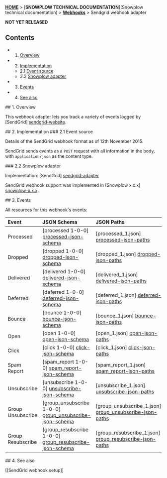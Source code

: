 <a name="top" />

[**HOME**](Home) > [**SNOWPLOW TECHNICAL DOCUMENTATION**](Snowplow technical documentation) > [**Webhooks**](Webhooks) > Sendgrid webhook adapter

__NOT YET RELEASED__

## Contents

- 1. [Overview](#overview)
- 2. [Implementation](#implementation)
  - 2.1 [Event source](#source)
  - 2.2 [Snowplow adapter](#adapter)
- 3. [Events](#events)
- 4. [See also](#see-also)

<a name="overview" />
## 1. Overview

This webhook adapter lets you track a variety of events logged by [SendGrid] [sendgrid-website].

<a name="implementation" />
## 2. Implementation

<a name="source" />
### 2.1 Event source

Details of the SendGrid webhook format as of 12th November 2015.

SendGrid sends events as a `POST` request with all information in the body, with `application/json` as the content type.

<a name="adapter" />
### 2.2 Snowplow adapter

Implementation: [SendGrid] [sendgrid-adapter]

SendGrid webhook support was implemented in [Snowplow x.x.x] [snowplow-x.x.x].

<a name="events" />
## 3. Events

All resources for this webhook's events:

| **Event**         | **JSON Schema**                                            | **JSON Paths**                                             | **Redshift Table**                                            |
|:------------------|:-----------------------------------------------------------|:-----------------------------------------------------------|:--------------------------------------------------------------|
| Processed         | [processed 1-0-0] [processed-json-schema]                  | [processed_1.json] [processed-json-paths]                  | [com_sendgrid_processed_1.sql] [processed-sql]                |
| Dropped           | [dropped 1-0-0] [dropped-json-schema]                      | [dropped_1.json] [dropped-json-paths]                      | [com_sendgrid_dropped_1.sql] [dropped-sql]                    |
| Delivered         | [delivered 1-0-0] [delivered-json-schema]                  | [delivered_1.json] [delivered-json-paths]                  | [com_sendgrid_delivered_1.sql] [delivered-sql]                |
| Deferred          | [deferred 1-0-0] [deferred-json-schema]                    | [deferred_1.json] [deferred-json-paths]                    | [com_sendgrid_deferred_1.sql] [deferred-sql]                  |
| Bounce            | [bounce 1-0-0] [bounce-json-schema]                        | [bounce_1.json] [bounce-json-paths]                        | [com_sendgrgid_bounce_1.sql] [bounce-sql]                     |
| Open              | [open 1-0-0] [open-json-schema]                            | [open_1.json] [open-json-paths]                            | [com_sendgrid_open_1.sql] [open-sql]                          |
| Click             | [click 1-0-0] [click-json-schema]                          | [click_1.json] [click-json-paths]                          | [com_sendgrid_click_1.sql] [click-sql]                        |
| Spam Report       | [spam_report 1-0-0] [spam_report-json-schema]              | [spam_report_1.json] [spam_report-json-paths]              | [com_sendgrid_spam_report_1.sql] [spam_report-sql]            |
| Unsubscribe       | [unsubscribe 1-0-0] [unsubscribe-json-schema]              | [unsubscribe_1.json] [unsubscribe-json-paths]              | [com_sendgrid_unsubscribe_1.sql] [unsubscribe-sql]            |
| Group Unsubscribe | [group_unsubscribe 1-0-0] [group_unsubscribe-json-schema]  | [group_unsubscribe_1.json] [group_unsubscribe-json-paths]  | [com_sendgrid_group_unsubscribe_1.sql] [group_unsubscribe-sql]|
| Group Resubscribe | [group_resubscribe 1-0-0] [group_resubscribe-json-schema]  | [group_resubscribe_1.json] [group_resubscribe-json-paths]  | [com_sendgrid_resubscribe_1.sql] [group_resubscribe-sql]      |


<a name="see-also" />
## 4. See also

[[SendGrid webhook setup]]

[sendgrid-website]: http://sendgrid.com/

[sendgrid-adapter]: https://github.com/snowplow/snowplow/blob/master/3-enrich/scala-common-enrich/src/main/scala/com.snowplowanalytics.snowplow.enrich/common/adapters/registry/SendgridAdapter.scala
[snowplow-x.x.x]: https://github.com/snowplow/snowplow/releases

[processed-json-schema]: https://github.com/snowplow/iglu-central/tree/master/schemas/com.sendgrid/processed/jsonschema/1-0-0
[processed-json-paths]: https://github.com/snowplow/snowplow/tree/master/4-storage/redshift-storage/jsonpaths/com.sendgrid/processed_1.json
[processed-sql]: https://github.com/snowplow/snowplow/tree/master/4-storage/redshift-storage/sql/com.sendgrid/processed_1.sql

[dropped-json-schema]: https://github.com/snowplow/iglu-central/tree/master/schemas/com.sendgrid/dropped/jsonschema/1-0-0
[dropped-json-paths]: https://github.com/snowplow/snowplow/tre0.9.11e/master/4-storage/redshift-storage/jsonpaths/com.sendgrid/dropped_1.json
[dropped-sql]: https://github.com/snowplow/snowplow/tree/master/4-storage/redshift-storage/sql/com.sendgrid/dropped_1.sql

[delivered-json-schema]: https://github.com/snowplow/iglu-central/tree/master/schemas/com.sendgrid/delivered/jsonschema/1-0-0
[delivered-json-paths]: https://github.com/snowplow/snowplow/tree/master/4-storage/redshift-storage/jsonpaths/com.sendgrid/delivered.json
[delivered-sql]: https://github.com/snowplow/snowplow/tree/master/4-storage/redshift-storage/sql/com.sendgrid/delivered.sql

[deferred-json-schema]: https://github.com/snowplow/iglu-central/tree/master/schemas/com.sendgrid/deferred/jsonschema/1-0-0
[deferred-json-paths]: https://github.com/snowplow/snowplow/tree/master/4-storage/redshift-storage/jsonpaths/com.sendgrid/deferred_1.json
[deferred-sql]: https://github.com/snowplow/snowplow/tree/master/4-storage/redshift-storage/sql/com.sendgrid/deferred_1.sql

[bounce-json-schema]: https://github.com/snowplow/iglu-central/tree/master/schemas/com.sendgrid/bounce/jsonschema/1-0-0
[bounce-json-paths]: https://github.com/snowplow/snowplow/tree/master/4-storage/redshift-storage/jsonpaths/com.sendgrid/bounce_1.json
[bounce-sql]: https://github.com/snowplow/snowplow/tree/master/4-storage/redshift-storage/sql/com.sendgrid/bounce_1.sql

[open-json-schema]: https://github.com/snowplow/iglu-central/tree/master/schemas/com.sendgrid/open/jsonschema/1-0-0
[open-json-paths]: https://github.com/snowplow/snowplow/tree/master/4-storage/redshift-storage/jsonpaths/com.sendgrid/open_1.json
[open-sql]: https://github.com/snowplow/snowplow/tree/master/4-storage/redshift-storage/sql/com.sendgrid/open_1.sql

[click-json-schema]: https://github.com/snowplow/iglu-central/tree/master/schemas/com.sendgrid/click/jsonschema/1-0-0
[click-json-paths]: https://github.com/snowplow/snowplow/tree/master/4-storage/redshift-storage/jsonpaths/com.sendgrid/click_1.json
[click-sql]: https://github.com/snowplow/snowplow/tree/master/4-storage/redshift-storage/sql/com.sendgrid/click_1.sql

[spam_report-json-schema]: https://github.com/snowplow/iglu-central/tree/master/schemas/com.sendgrid/spam_report/jsonschema/1-0-0
[spam_report-json-paths]: https://github.com/snowplow/snowplow/tree/master/4-storage/redshift-storage/jsonpaths/com.sendgrid/spam_report_1.json
[spam_report-sql]: https://github.com/snowplow/snowplow/tree/master/4-storage/redshift-storage/sql/com.sendgrid/spam_report_1.sql

[unsubscribe-json-schema]: https://github.com/snowplow/iglu-central/tree/master/schemas/com.sendgrid/unsubscribe/jsonschema/1-0-0
[unsubscribe-json-paths]: https://github.com/snowplow/snowplow/tree/master/4-storage/redshift-storage/jsonpaths/com.sendgrid/unsubscribe_1.json
[unsubscribe-sql]: https://github.com/snowplow/snowplow/tree/master/4-storage/redshift-storage/sql/com.sendgrid/unsubscribe_1.sql

[unsubscribe-json-schema]: https://github.com/snowplow/iglu-central/tree/master/schemas/com.sendgrid/unsubscribe/jsonschema/1-0-0
[unsubscribe-json-paths]: https://github.com/snowplow/snowplow/tree/master/4-storage/redshift-storage/jsonpaths/com.sendgrid/unsubscribe_1.json
[unsubscribe-sql]: https://github.com/snowplow/snowplow/tree/master/4-storage/redshift-storage/sql/com.sendgrid/unsubscribe_1.sql

[group_unsubscribe-json-schema]: https://github.com/snowplow/iglu-central/tree/master/schemas/com.sendgrid/group_unsubscribe/jsonschema/1-0-0
[group_unsubscribe-json-paths]: https://github.com/snowplow/snowplow/tree/master/4-storage/redshift-storage/jsonpaths/com.sendgrid/group_unsubscribe_1.json
[group_unsubscribe-sql]: https://github.com/snowplow/snowplow/tree/master/4-storage/redshift-storage/sql/com.sendgrid/group_unsubscribe_1.sql

[group_resubscribe-json-schema]: https://github.com/snowplow/iglu-central/tree/master/schemas/com.sendgrid/group_resubscribe/jsonschema/1-0-0
[group_resubscribe-json-paths]: https://github.com/snowplow/snowplow/tree/master/4-storage/redshift-storage/jsonpaths/com.sendgrid/group_resubscribe_1.json
[group_resubscribe-sql]: https://github.com/snowplow/snowplow/tree/master/4-storage/redshift-storage/sql/com.sendgrid/group_resubscribe_1.sql
